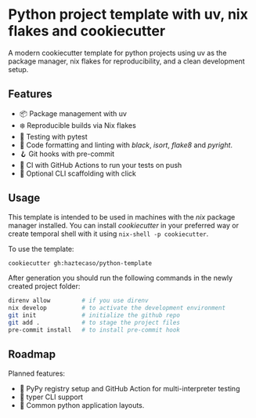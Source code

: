 # Python project template with uv, nix flakes and cookiecutter

A modern cookiecutter template for python projects using uv as the package manager, nix flakes for reproducibility, and a clean development setup. 

## Features

- 📦 Package management with uv
- ❄️ Reproducible builds via Nix flakes
- 🧪 Testing with pytest
- 🧹 Code formatting and linting with *black*, *isort*, *flake8* and *pyright*.
- 🪝 Git hooks with pre-commit
- 🤖 CI with GitHub Actions to run your tests on push
- 🧰 Optional CLI scaffolding with click

## Usage

This template is intended to be used in machines with the *nix* package manager
installed. You can install *cookiecutter* in your preferred way or create
temporal shell with it using `nix-shell -p cookiecutter`.

To use the template:

```bash
cookiecutter gh:haztecaso/python-template
```

After generation you should run the following commands in the newly created
project folder:

```bash
direnv allow         # if you use direnv
nix develop          # to activate the development environment
git init             # initialize the github repo
git add .            # to stage the project files 
pre-commit install   # to install pre-commit hook
```

## Roadmap

Planned features:

- 🐍 PyPy registry setup and GitHub Action for multi-interpreter testing
- 💬 typer CLI support
- 🧩 Common python application layouts.
